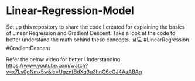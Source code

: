 # Linear-Regression-Model
Set up this repository to share the code I created for explaining the basics of Linear Regression and Gradient Descent. Take a look at the code to better understand the math behind these concepts. 📊💻 #LinearRegression #GradientDescent 

Refer the below video for better Understanding
https://www.youtube.com/watch?v=x7Ls0gNmx5w&lc=UgznfBdXq3u3hnC6eGJ4AaABAg
